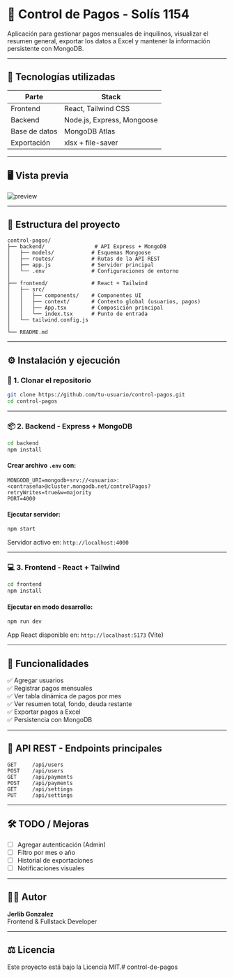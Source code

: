 # 📘 Control de Pagos - Solís 1154

Aplicación para gestionar pagos mensuales de inquilinos, visualizar el resumen general, exportar los datos a Excel y mantener la información persistente con MongoDB.

---

## 🧱 Tecnologías utilizadas

| Parte        | Stack                                       |
|--------------|---------------------------------------------|
| Frontend     | React, Tailwind CSS                         |
| Backend      | Node.js, Express, Mongoose                  |
| Base de datos| MongoDB Atlas                               |
| Exportación  | xlsx + file-saver                           |

---

## 🖥️ Vista previa

![preview](https://via.placeholder.com/900x300?text=Vista+preliminar+de+la+app)

---

## 📁 Estructura del proyecto

```
control-pagos/
├── backend/                # API Express + MongoDB
│   ├── models/            # Esquemas Mongoose
│   ├── routes/            # Rutas de la API REST
│   ├── app.js             # Servidor principal
│   └── .env               # Configuraciones de entorno
│
├── frontend/              # React + Tailwind
│   ├── src/
│   │   ├── components/    # Componentes UI
│   │   ├── context/       # Contexto global (usuarios, pagos)
│   │   ├── App.tsx        # Composición principal
│   │   └── index.tsx      # Punto de entrada
│   └── tailwind.config.js
│
└── README.md
```

---

## ⚙️ Instalación y ejecución

### 🐢 1. Clonar el repositorio

```bash
git clone https://github.com/tu-usuario/control-pagos.git
cd control-pagos
```

---

### 📦 2. Backend - Express + MongoDB

```bash
cd backend
npm install
```

#### Crear archivo `.env` con:

```
MONGODB_URI=mongodb+srv://<usuario>:<contraseña>@cluster.mongodb.net/controlPagos?retryWrites=true&w=majority
PORT=4000
```

#### Ejecutar servidor:

```bash
npm start
```

Servidor activo en: `http://localhost:4000`

---

### 💻 3. Frontend - React + Tailwind

```bash
cd frontend
npm install
```

#### Ejecutar en modo desarrollo:

```bash
npm run dev
```

App React disponible en: `http://localhost:5173` (Vite)

---

## 🚀 Funcionalidades

✅ Agregar usuarios  
✅ Registrar pagos mensuales  
✅ Ver tabla dinámica de pagos por mes  
✅ Ver resumen total, fondo, deuda restante  
✅ Exportar pagos a Excel  
✅ Persistencia con MongoDB

---

## 🧩 API REST - Endpoints principales

```
GET     /api/users
POST    /api/users
GET     /api/payments
POST    /api/payments
GET     /api/settings
PUT     /api/settings
```

---

## 🛠️ TODO / Mejoras

- [ ] Agregar autenticación (Admin)
- [ ] Filtro por mes o año
- [ ] Historial de exportaciones
- [ ] Notificaciones visuales

---

## 🧑‍💻 Autor

**Jerlib Gonzalez**  
Frontend & Fullstack Developer  


---

## ⚖️ Licencia

Este proyecto está bajo la Licencia MIT.# control-de-pagos
